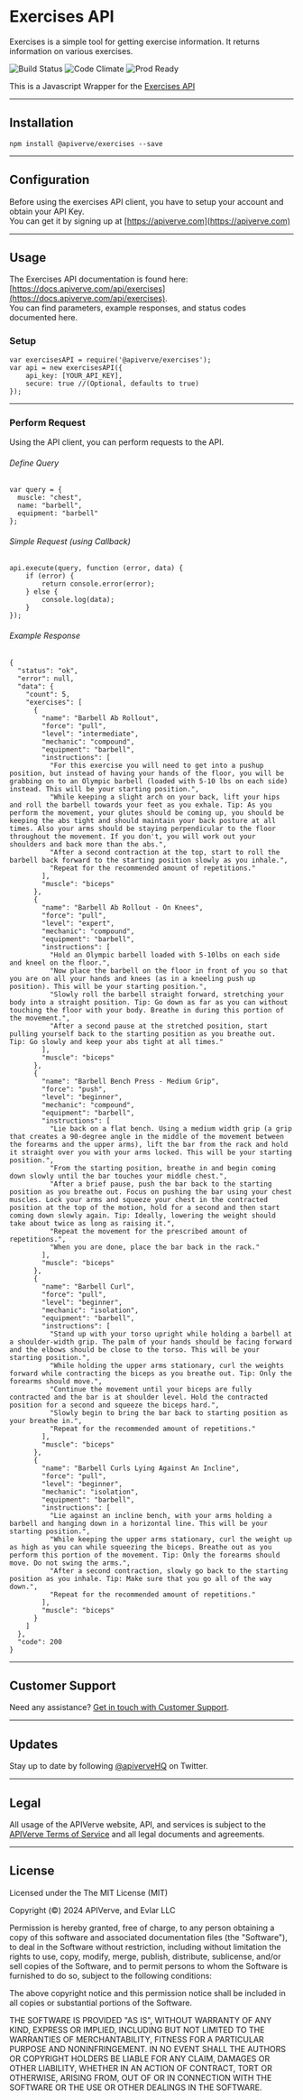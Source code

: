 Exercises API
============

Exercises is a simple tool for getting exercise information. It returns information on various exercises.

![Build Status](https://img.shields.io/badge/build-passing-green)
![Code Climate](https://img.shields.io/badge/maintainability-B-purple)
![Prod Ready](https://img.shields.io/badge/production-ready-blue)

This is a Javascript Wrapper for the [Exercises API](https://apiverve.com/marketplace/api/exercises)

---

## Installation
	npm install @apiverve/exercises --save

---

## Configuration

Before using the exercises API client, you have to setup your account and obtain your API Key.  
You can get it by signing up at [https://apiverve.com](https://apiverve.com)

---

## Usage

The Exercises API documentation is found here: [https://docs.apiverve.com/api/exercises](https://docs.apiverve.com/api/exercises).  
You can find parameters, example responses, and status codes documented here.

### Setup

```
var exercisesAPI = require('@apiverve/exercises');
var api = new exercisesAPI({
    api_key: [YOUR_API_KEY],
    secure: true //(Optional, defaults to true)
});
```

---


### Perform Request
Using the API client, you can perform requests to the API.

###### Define Query

```
var query = {
  muscle: "chest",
  name: "barbell",
  equipment: "barbell"
};
```

###### Simple Request (using Callback)

```
api.execute(query, function (error, data) {
    if (error) {
        return console.error(error);
    } else {
        console.log(data);
    }
});
```

###### Example Response

```
{
  "status": "ok",
  "error": null,
  "data": {
    "count": 5,
    "exercises": [
      {
        "name": "Barbell Ab Rollout",
        "force": "pull",
        "level": "intermediate",
        "mechanic": "compound",
        "equipment": "barbell",
        "instructions": [
          "For this exercise you will need to get into a pushup position, but instead of having your hands of the floor, you will be grabbing on to an Olympic barbell (loaded with 5-10 lbs on each side) instead. This will be your starting position.",
          "While keeping a slight arch on your back, lift your hips and roll the barbell towards your feet as you exhale. Tip: As you perform the movement, your glutes should be coming up, you should be keeping the abs tight and should maintain your back posture at all times. Also your arms should be staying perpendicular to the floor throughout the movement. If you don't, you will work out your shoulders and back more than the abs.",
          "After a second contraction at the top, start to roll the barbell back forward to the starting position slowly as you inhale.",
          "Repeat for the recommended amount of repetitions."
        ],
        "muscle": "biceps"
      },
      {
        "name": "Barbell Ab Rollout - On Knees",
        "force": "pull",
        "level": "expert",
        "mechanic": "compound",
        "equipment": "barbell",
        "instructions": [
          "Hold an Olympic barbell loaded with 5-10lbs on each side and kneel on the floor.",
          "Now place the barbell on the floor in front of you so that you are on all your hands and knees (as in a kneeling push up position). This will be your starting position.",
          "Slowly roll the barbell straight forward, stretching your body into a straight position. Tip: Go down as far as you can without touching the floor with your body. Breathe in during this portion of the movement.",
          "After a second pause at the stretched position, start pulling yourself back to the starting position as you breathe out. Tip: Go slowly and keep your abs tight at all times."
        ],
        "muscle": "biceps"
      },
      {
        "name": "Barbell Bench Press - Medium Grip",
        "force": "push",
        "level": "beginner",
        "mechanic": "compound",
        "equipment": "barbell",
        "instructions": [
          "Lie back on a flat bench. Using a medium width grip (a grip that creates a 90-degree angle in the middle of the movement between the forearms and the upper arms), lift the bar from the rack and hold it straight over you with your arms locked. This will be your starting position.",
          "From the starting position, breathe in and begin coming down slowly until the bar touches your middle chest.",
          "After a brief pause, push the bar back to the starting position as you breathe out. Focus on pushing the bar using your chest muscles. Lock your arms and squeeze your chest in the contracted position at the top of the motion, hold for a second and then start coming down slowly again. Tip: Ideally, lowering the weight should take about twice as long as raising it.",
          "Repeat the movement for the prescribed amount of repetitions.",
          "When you are done, place the bar back in the rack."
        ],
        "muscle": "biceps"
      },
      {
        "name": "Barbell Curl",
        "force": "pull",
        "level": "beginner",
        "mechanic": "isolation",
        "equipment": "barbell",
        "instructions": [
          "Stand up with your torso upright while holding a barbell at a shoulder-width grip. The palm of your hands should be facing forward and the elbows should be close to the torso. This will be your starting position.",
          "While holding the upper arms stationary, curl the weights forward while contracting the biceps as you breathe out. Tip: Only the forearms should move.",
          "Continue the movement until your biceps are fully contracted and the bar is at shoulder level. Hold the contracted position for a second and squeeze the biceps hard.",
          "Slowly begin to bring the bar back to starting position as your breathe in.",
          "Repeat for the recommended amount of repetitions."
        ],
        "muscle": "biceps"
      },
      {
        "name": "Barbell Curls Lying Against An Incline",
        "force": "pull",
        "level": "beginner",
        "mechanic": "isolation",
        "equipment": "barbell",
        "instructions": [
          "Lie against an incline bench, with your arms holding a barbell and hanging down in a horizontal line. This will be your starting position.",
          "While keeping the upper arms stationary, curl the weight up as high as you can while squeezing the biceps. Breathe out as you perform this portion of the movement. Tip: Only the forearms should move. Do not swing the arms.",
          "After a second contraction, slowly go back to the starting position as you inhale. Tip: Make sure that you go all of the way down.",
          "Repeat for the recommended amount of repetitions."
        ],
        "muscle": "biceps"
      }
    ]
  },
  "code": 200
}
```

---

## Customer Support

Need any assistance? [Get in touch with Customer Support](https://apiverve.com/contact).

---

## Updates
Stay up to date by following [@apiverveHQ](https://twitter.com/apiverveHQ) on Twitter.

---

## Legal

All usage of the APIVerve website, API, and services is subject to the [APIVerve Terms of Service](https://apiverve.com/terms) and all legal documents and agreements.

---

## License
Licensed under the The MIT License (MIT)

Copyright (&copy;) 2024 APIVerve, and Evlar LLC

Permission is hereby granted, free of charge, to any person obtaining a copy of this software and associated documentation files (the "Software"), to deal in the Software without restriction, including without limitation the rights to use, copy, modify, merge, publish, distribute, sublicense, and/or sell copies of the Software, and to permit persons to whom the Software is furnished to do so, subject to the following conditions:

The above copyright notice and this permission notice shall be included in all copies or substantial portions of the Software.

THE SOFTWARE IS PROVIDED "AS IS", WITHOUT WARRANTY OF ANY KIND, EXPRESS OR IMPLIED, INCLUDING BUT NOT LIMITED TO THE WARRANTIES OF MERCHANTABILITY, FITNESS FOR A PARTICULAR PURPOSE AND NONINFRINGEMENT. IN NO EVENT SHALL THE AUTHORS OR COPYRIGHT HOLDERS BE LIABLE FOR ANY CLAIM, DAMAGES OR OTHER LIABILITY, WHETHER IN AN ACTION OF CONTRACT, TORT OR OTHERWISE, ARISING FROM, OUT OF OR IN CONNECTION WITH THE SOFTWARE OR THE USE OR OTHER DEALINGS IN THE SOFTWARE.